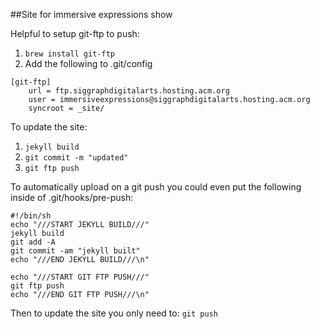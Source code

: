 ##Site for immersive expressions show

Helpful to setup git-ftp to push:

1. `brew install git-ftp`
2. Add the following to .git/config

```
[git-ftp]
	url = ftp.siggraphdigitalarts.hosting.acm.org
	user = immersiveexpressions@siggraphdigitalarts.hosting.acm.org
	syncroot = _site/
```
To update the site:

1. `jekyll build`
2. `git commit -m "updated"`
3. `git ftp push`

To automatically upload on a git push you could even put the following inside of .git/hooks/pre-push:

```
#!/bin/sh
echo "///START JEKYLL BUILD///"
jekyll build
git add -A
git commit -am "jekyll built"
echo "///END JEKYLL BUILD///\n"

echo "///START GIT FTP PUSH///"
git ftp push
echo "///END GIT FTP PUSH///\n"
```
Then to update the site you only need to: `git push`

